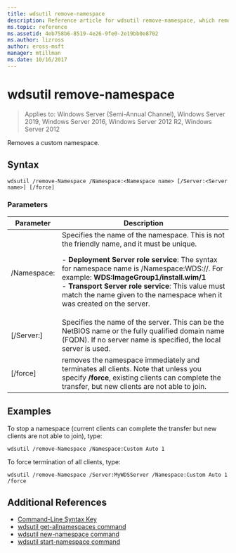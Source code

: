 ```yaml
---
title: wdsutil remove-namespace
description: Reference article for wdsutil remove-namespace, which removes a custom namespace.
ms.topic: reference
ms.assetid: 4eb758b6-8519-4e26-9fe0-2e19bb0e8702
ms.author: lizross
author: eross-msft
manager: mtillman
ms.date: 10/16/2017
---
```


# wdsutil remove-namespace

> Applies to: Windows Server (Semi-Annual Channel), Windows Server 2019, Windows Server 2016, Windows Server 2012 R2, Windows Server 2012

Removes a custom namespace.

## Syntax
```
wdsutil /remove-Namespace /Namespace:<Namespace name> [/Server:<Server name>] [/force]
```
### Parameters
|Parameter|Description|
|-------|--------|
|/Namespace:<Namespace name>|Specifies the name of the namespace. This is not the friendly name, and it must be unique.<p>-   **Deployment Server role service**: The syntax for namespace name is /Namespace:WDS:<ImageGroup>/<ImageName>/<Index>. For example: **WDS:ImageGroup1/install.wim/1**<br />-   **Transport Server role service**: This value must match the name given to the namespace when it was created on the server.|
|[/Server:<Server name>]|Specifies the name of the server. This can be the NetBIOS name or the fully qualified domain name (FQDN). If no server name is specified, the local server is used.|
|[/force]|removes the namespace immediately and terminates all clients. Note that unless you specify **/force**, existing clients can complete the transfer, but new clients are not able to join.|
## Examples
To stop a namespace (current clients can complete the transfer but new clients are not able to join), type:
```
wdsutil /remove-Namespace /Namespace:Custom Auto 1
```
To force termination of all clients, type:
```
wdsutil /remove-Namespace /Server:MyWDSServer /Namespace:Custom Auto 1 /force
```
## Additional References
- [Command-Line Syntax Key](command-line-syntax-key.md)
- [wdsutil get-allnamespaces command](wdsutil-get-allnamespaces.md)
- [wdsutil new-namespace command](wdsutil-new-namespace.md)
- [wdsutil start-namespace command](wdsutil-start-namespace.md)
